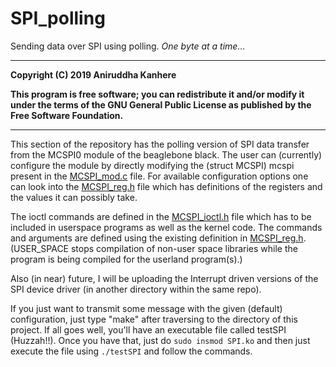 # **SPI_polling**
Sending data over SPI using polling. _One byte at a time..._

**********************************************************************
  **Copyright (C) 2019 Aniruddha Kanhere**
 
  **This program is free software; you can redistribute it and/or modify
  it under the terms of the GNU General Public License as published by
  the Free Software Foundation.**
**********************************************************************
  
This section of the repository has the polling version of SPI data transfer from the MCSPI0 module of the beaglebone black. The user can (currently) configure the module by directly modifying the (struct MCSPI) mcspi present in the [MCSPI_mod.c](https://github.com/Aniruddha-kanhere/Device-Driver/blob/master/SPI_polling/MCSPI_mod.c) file. For available configuration options one can look into the [MCSPI_reg.h](https://github.com/Aniruddha-kanhere/Device-Driver/blob/master/SPI_polling/MCSPI_reg.h) file which has definitions of the registers and the values it can possibly take.

The ioctl commands are defined in the [MCSPI_ioctl.h](https://github.com/Aniruddha-kanhere/Device-Driver/blob/master/SPI_polling/mcspi_ioctl.h) file which has to be included in userspace programs as well as the kernel code. The commands and arguments are defined using the existing definition in [MCSPI_reg.h](https://github.com/Aniruddha-kanhere/Device-Driver/blob/master/SPI_polling/MCSPI_reg.h). (USER_SPACE stops compilation of non-user space libraries while the program is being compiled for the userland program(s).)

Also (in near) future, I will be uploading the Interrupt driven versions of the SPI device driver (in another directory within the same repo).

If you just want to transmit some message with the given (default) configuration, just type "make" after traversing to the directory of this project. If all goes well, you'll have an executable file called testSPI (Huzzah!!). Once you have that, just do `sudo insmod SPI.ko` and then just execute the file using `./testSPI` and follow the commands.
